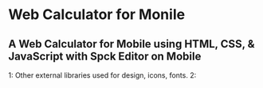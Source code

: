 # Web Calculator for Monile
## A Web Calculator for Mobile using HTML, CSS, & JavaScript with Spck Editor on Mobile

1: Other external libraries used for design, icons, fonts.
2: 